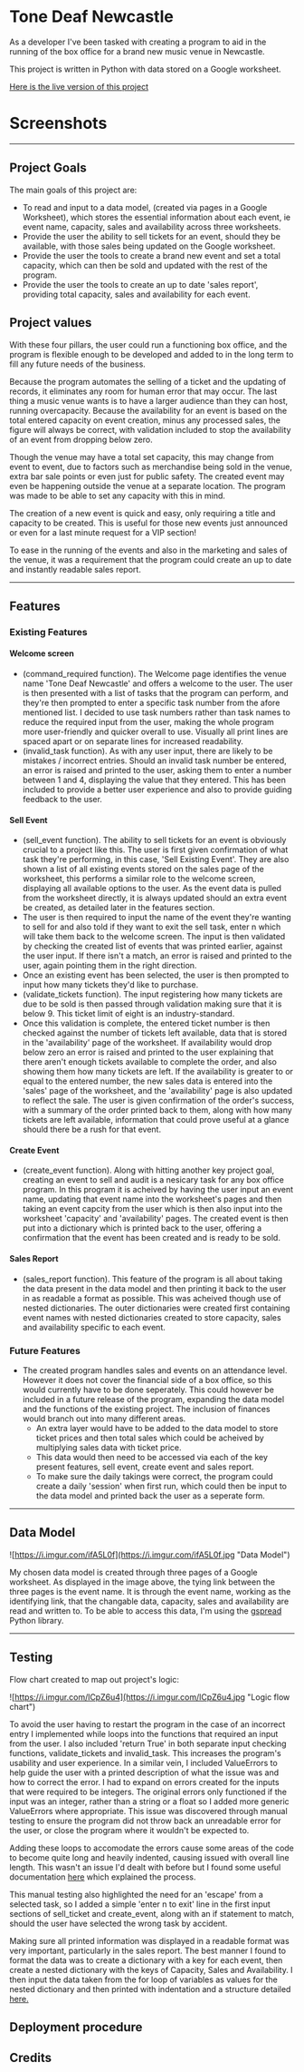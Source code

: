 # Tone Deaf Newcastle

As a developer I've been tasked with creating a program to aid in the running of the box office for a brand new music venue in Newcastle.

This project is written in Python with data stored on a Google worksheet.

[Here is the live version of this project]()

# Screenshots

---

## Project Goals

The main goals of this project are:
- To read and input to a data model, (created via pages in a Google Worksheet), which stores the essential information about each event, ie event name, capacity, sales and availability across three worksheets.
- Provide the user the ability to sell tickets for an event, should they be available, with those sales being updated on the Google worksheet.
- Provide the user the tools to create a brand new event and set a total capacity, which can then be sold and updated with the rest of the program.
- Provide the user the tools to create an up to date 'sales report', providing total capacity, sales and availability for each event.

## Project values

With these four pillars, the user could run a functioning box office, and the program is flexible enough to be developed and added to in the long term to fill any future needs of the business.

Because the program automates the selling of a ticket and the updating of records, it eliminates any room for human error that may occur. The last thing a music venue wants is to have a larger audience than they can host, running overcapacity. Because the availability for an event is based on the total entered capacity on event creation, minus any processed sales, the figure will always be correct, with validation included to stop the availability of an event from dropping below zero.

Though the venue may have a total set capacity, this may change from event to event, due to factors such as merchandise being sold in the venue, extra bar sale points or even just for public safety. The created event may even be happening outside the venue at a separate location. The program was made to be able to set any capacity with this in mind.

The creation of a new event is quick and easy, only requiring a title and capacity to be created. This is useful for those new events just announced or even for a last minute request for a VIP section!

To ease in the running of the events and also in the marketing and sales of the venue, it was a requirement that the program could create an up to date and instantly readable sales report.

---

## Features

### Existing Features

#### Welcome screen
- (command_required function). The Welcome page identifies the venue name 'Tone Deaf Newcastle' and offers a welcome to the user. The user is then presented with a list of tasks that the program can perform, and they're then prompted to enter a specific task number from the afore mentioned list. I decided to use task numbers rather than task names to reduce the required input from the user, making the whole program more user-friendly and quicker overall to use. Visually all print lines are spaced apart or on separate lines for increased readability.
- (invalid_task function). As with any user input, there are likely to be mistakes / incorrect entries. Should an invalid task number be entered, an error is raised and printed to the user, asking them to enter a number between 1 and 4, displaying the value that they entered. This has been included to provide a better user experience and also to provide guiding feedback to the user.

#### Sell Event
- (sell_event function). The ability to sell tickets for an event is obviously crucial to a project like this. The user is first given confirmation of what task they're performing, in this case, 'Sell Existing Event'. They are also shown a list of all existing events stored on the sales page of the worksheet, this performs a similar role to the welcome screen, displaying all available options to the user. As the event data is pulled from the worksheet directly, it is always updated should an extra event be created, as detailed later in the features section.
- The user is then required to input the name of the event they're wanting to sell for and also told if they want to exit the sell task, enter n which will take them back to the welcome screen. The input is then validated by checking the created list of events that was printed earlier, against the user input. If there isn't a match, an error is raised and printed to the user, again pointing them in the right direction.
- Once an existing event has been selected, the user is then prompted to input how many tickets they'd like to purchase.
- (validate_tickets function). The input registering how many tickets are due to be sold is then passed through validation making sure that it is below 9. This ticket limit of eight is an industry-standard.
- Once this validation is complete, the entered ticket number is then checked against the number of tickets left available, data that is stored in the 'availability' page of the worksheet. If availability would drop below zero an error is raised and printed to the user explaining that there aren't enough tickets available to complete the order, and also showing them how many tickets are left. If the availability is greater to or equal to the entered number, the new sales data is entered into the 'sales' page of the worksheet, and the 'availability' page is also updated to reflect the sale. The user is given confirmation of the order's success, with a summary of the order printed back to them, along with how many tickets are left available, information that could prove useful at a glance should there be a rush for that event.

#### Create Event
- (create_event function). Along with hitting another key project goal, creating an event to sell and audit is a nesicary task for any box office program. In this program it is acheived by having the user input an event name, updating that event name into the worksheet's pages and then taking an event capcity from the user which is then also input into the worksheet 'capacity' and 'availability' pages. The created event is then put into a dictionary which is printed back to the user, offering a confirmation that the event has been created and is ready to be sold.

#### Sales Report
- (sales_report function). This feature of the program is all about taking the data present in the data model and then printing it back to the user in as readable a format as possible. This was acheived though use of nested dictionaries. The outer dictionaries were created first containing event names with nested dictionaries created to store capacity, sales and availability specific to each event.

### Future Features
- The created program handles sales and events on an attendance level. However it does not cover the financial side of a box office, so this would currently have to be done seperately. This could however be included in a future release of the program, expanding the data model and the functions of the existing project. The inclusion of finances would branch out into many different areas.
    - An extra layer would have to be added to the data model to store ticket prices and then total sales which could be acheived by multiplying sales data with ticket price.
    - This data would then need to be accessed via each of the key present features, sell event, create event and sales report. 
    - To make sure the daily takings were correct, the program could create a daily 'session' when first run, which could then be input to the data model and printed back the user as a seperate form.

--- 

## Data Model

![https://i.imgur.com/ifA5L0f](https://i.imgur.com/ifA5L0f.jpg "Data Model")

My chosen data model is created through three pages of a Google worksheet. As displayed in the image above, the tying link between the three pages is the event name. It is through the event name, working as the identifying link, that the changable data, capacity, sales and availability are read and written to. To be able to access this data, I'm using the [gspread](https://docs.gspread.org/en/latest/) Python library.

---

## Testing

Flow chart created to map out project's logic:

![https://i.imgur.com/lCpZ6u4](https://i.imgur.com/lCpZ6u4.jpg "Logic flow chart") 

To avoid the user having to restart the program in the case of an incorrect entry I implemented while loops into the functions that required an input from the user. I also included 'return True' in both separate input checking functions, validate_tickets and invalid_task. This increases the program's usability and user experience. In a similar vein, I included ValueErrors to help guide the user with a printed description of what the issue was and how to correct the error. I had to expand on errors created for the inputs that were required to be integers. The original errors only functioned if the input was an integer, rather than a string or a float so I added more generic ValueErrors where appropriate. This issue was discovered through manual testing to ensure the program did not throw back an unreadable error for the user, or close the program where it wouldn't be expected to.

Adding these loops to accomodate the errors cause some areas of the code to become quite long and heavily indented, causing issued with overall line length. This wasn't an issue I'd dealt with before but I found some useful documentation [here](https://www.python.org/dev/peps/pep-0008/#indentation) which explained the process.

This manual testing also highlighted the need for an 'escape' from a selected task, so I added a simple 'enter n to exit' line in the first input sections of sell_ticket and create_event, along with an if statement to match, should the user have selected the wrong task by accident.

Making sure all printed information was displayed in a readable format was very important, particularly in the sales report. The best manner I found to format the data was to 
create a dictionary with a key for each event, then create a nested dictionary with the keys of Capacity, Sales and Availability. I then input the data taken from the for loop of variables as values for the nested dictionary and then printed with indentation and a structure detailed [here.](https://thispointer.com/python-4-ways-to-print-items-of-a-dictionary-line-by-line/)

## Deployment procedure

## Credits